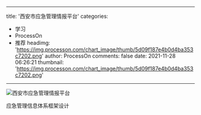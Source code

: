 
---
title: '西安市应急管理情报平台'
categories: 
 - 学习
 - ProcessOn
 - 推荐
headimg: 'https://img.processon.com/chart_image/thumb/5d09f187e4b0d4ba353c7202.png'
author: ProcessOn
comments: false
date: 2021-11-28 06:26:21
thumbnail: 'https://img.processon.com/chart_image/thumb/5d09f187e4b0d4ba353c7202.png'
---

<div>   
<img class="thumb" alt="西安市应急管理情报平台" src="https://img.processon.com/chart_image/thumb/5d09f187e4b0d4ba353c7202.png" referrerpolicy="no-referrer">
<p>应急管理信息体系框架设计</p>  
</div>
            